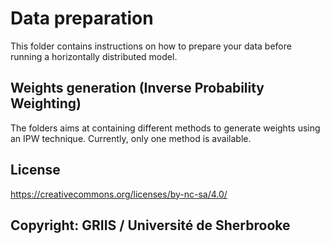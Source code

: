 # Data preparation

This folder contains instructions on how to prepare your data before running a horizontally distributed model.

## Weights generation (Inverse Probability Weighting)

The folders aims at containing different methods to generate weights using an IPW technique.
Currently, only one method is available.

## License

https://creativecommons.org/licenses/by-nc-sa/4.0/

## Copyright: GRIIS / Université de Sherbrooke
